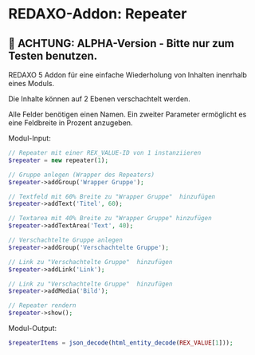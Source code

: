 # REDAXO-Addon: Repeater

## :construction: ACHTUNG: ALPHA-Version - Bitte nur zum Testen benutzen.

REDAXO 5 Addon für eine einfache Wiederholung von Inhalten inenrhalb eines Moduls.

Die Inhalte können auf 2 Ebenen verschachtelt werden.

Alle Felder benötigen einen Namen. Ein zweiter Parameter ermöglicht es eine Feldbreite in Prozent anzugeben.

Modul-Input:
```php
// Repeater mit einer REX_VALUE-ID von 1 instanziieren
$repeater = new repeater(1);

// Gruppe anlegen (Wrapper des Repeaters)
$repeater->addGroup('Wrapper Gruppe');

// Textfeld mit 60% Breite zu "Wrapper Gruppe"  hinzufügen
$repeater->addText('Titel', 60);

// Textarea mit 40% Breite zu "Wrapper Gruppe" hinzufügen
$repeater->addTextArea('Text', 40);

// Verschachtelte Gruppe anlegen
$repeater->addGroup('Verschachtelte Gruppe');

// Link zu "Verschachtelte Gruppe"  hinzufügen
$repeater->addLink('Link');

// Link zu "Verschachtelte Gruppe"  hinzufügen
$repeater->addMedia('Bild');

// Repeater rendern
$repeater->show();
```

Modul-Output:
```php
$repeaterItems = json_decode(html_entity_decode(REX_VALUE[1]));
```
